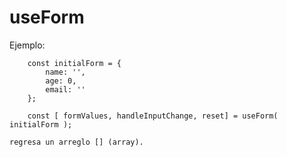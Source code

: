 # useForm

Ejemplo:
```
    const initialForm = {
        name: '',
        age: 0,
        email: ''
    };

    const [ formValues, handleInputChange, reset] = useForm( initialForm );
```
    regresa un arreglo [] (array).